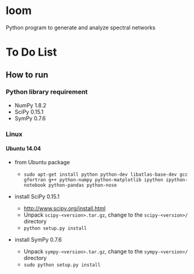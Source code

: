 # loom
Python program to generate and analyze spectral networks

# To Do List

## How to run 
### Python library requirement
* NumPy 1.8.2
* SciPy 0.15.1
* SymPy 0.7.6

### Linux

#### Ubuntu 14.04

* from Ubuntu package
  * ```sudo apt-get install python python-dev libatlas-base-dev gcc gfortran g++ python-numpy python-matplotlib ipython ipython-notebook python-pandas python-nose```
* install SciPy 0.15.1
  * http://www.scipy.org/install.html
  * Unpack ```scipy-<version>.tar.gz```, change to the ```scipy-<version>/``` directory
  * ```python setup.py install```

* install SymPy 0.7.6
  * Unpack ```sympy-<version>.tar.gz```, change to the ```sympy-<version>/``` directory
  * ```sudo python setup.py install``` 

